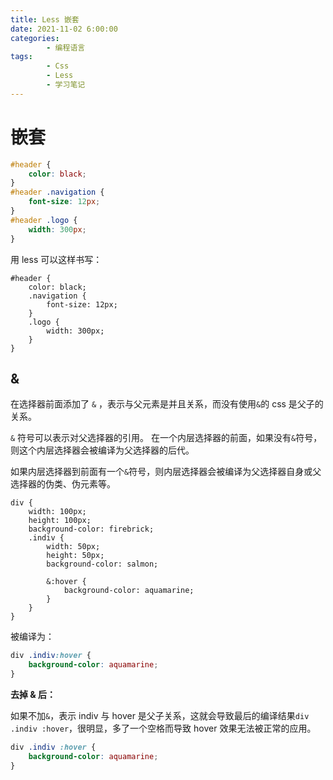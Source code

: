 ```yaml
---
title: Less 嵌套
date: 2021-11-02 6:00:00
categories:
        - 编程语言
tags:
        - Css
        - Less
        - 学习笔记
---
```


# 嵌套

```css
#header {
	color: black;
}
#header .navigation {
	font-size: 12px;
}
#header .logo {
	width: 300px;
}
```

用 less 可以这样书写：

```less
#header {
	color: black;
	.navigation {
		font-size: 12px;
	}
	.logo {
		width: 300px;
	}
}
```

## &

在选择器前面添加了 `&` ，表示与父元素是并且关系，而没有使用`&`的 css 是父子的关系。

`&` 符号可以表示对父选择器的引用。
在一个内层选择器的前面，如果没有`&`符号，则这个内层选择器会被编译为父选择器的后代。

如果内层选择器到前面有一个`&`符号，则内层选择器会被编译为父选择器自身或父选择器的伪类、伪元素等。

```less
div {
	width: 100px;
	height: 100px;
	background-color: firebrick;
	.indiv {
		width: 50px;
		height: 50px;
		background-color: salmon;

		&:hover {
			background-color: aquamarine;
		}
	}
}
```

被编译为：

```css
div .indiv:hover {
	background-color: aquamarine;
}
```

**去掉 & 后：**

如果不加`&`，表示 indiv 与 hover 是父子关系，这就会导致最后的编译结果`div .indiv :hover`，很明显，多了一个空格而导致 hover 效果无法被正常的应用。

```css
div .indiv :hover {
	background-color: aquamarine;
}
```
